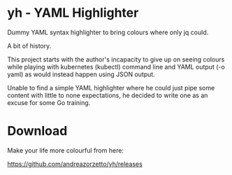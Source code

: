# yh - YAML Highlighter

Dummy YAML syntax highlighter to bring colours where only jq could.

A bit of history.

This project starts with the author's incapacity to give up on seeing colours while playing with kubernetes (kubectl) command line and YAML output (-o yaml) as would instead happen using JSON output.

Unable to find a simple YAML highlighter where he could just pipe some content with little to none expectations, he decided to write one as an excuse for some Go training.

# Download

Make your life more colourful from here:

https://github.com/andreazorzetto/yh/releases
